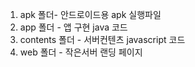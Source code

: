1. apk 폴더-  안드로이드용 apk 실행파일 
2. app 폴더 - 앱 구현 java 코드
3. contents 폴더 - 서버컨텐츠 javascript 코드
4. web 폴더 - 작은서버 랜딩 페이지
